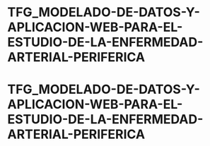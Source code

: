 # TFG_MODELADO-DE-DATOS-Y-APLICACION-WEB-PARA-EL-ESTUDIO-DE-LA-ENFERMEDAD-ARTERIAL-PERIFERICA
# TFG_MODELADO-DE-DATOS-Y-APLICACION-WEB-PARA-EL-ESTUDIO-DE-LA-ENFERMEDAD-ARTERIAL-PERIFERICA

